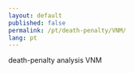```yaml
---
layout: default
published: false
permalink: /pt/death-penalty/VNM/
lang: pt
---
```


death-penalty analysis VNM
